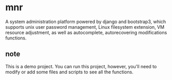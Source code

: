 # mnr
A system administration platform powered by django and bootstrap3, which supports unix user password management, Linux filesystem extension, VM resource adjustment, as well as autocomplete, autorecovering modifications functions.

## note
This is a demo project. You can run this project, however, you'll need to modify or add some files and scripts to see all the functions.
